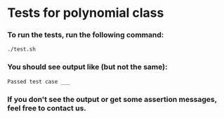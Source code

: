 # Tests for polynomial class

### To run the tests, run the following command:

`./test.sh`

### You should see output like (but not the same):
`Passed test case ___`

### If you don't see the output or get some assertion messages, feel free to contact us.